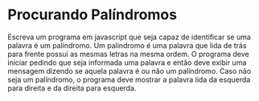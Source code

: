 # Procurando Palíndromos

Escreva um programa em javascript que seja capaz de identificar se uma palavra é um palíndromo. Um
palíndromo é uma palavra que lida de trás para frente possui as mesmas letras na mesma ordem. O
programa deve iniciar pedindo que seja informada uma palavra e então deve exibir uma mensagem
dizendo se aquela palavra é ou não um palíndromo. Caso não seja um palíndromo, o programa deve
mostrar a palavra lida da esquerda para direita e da direita para esquerda.